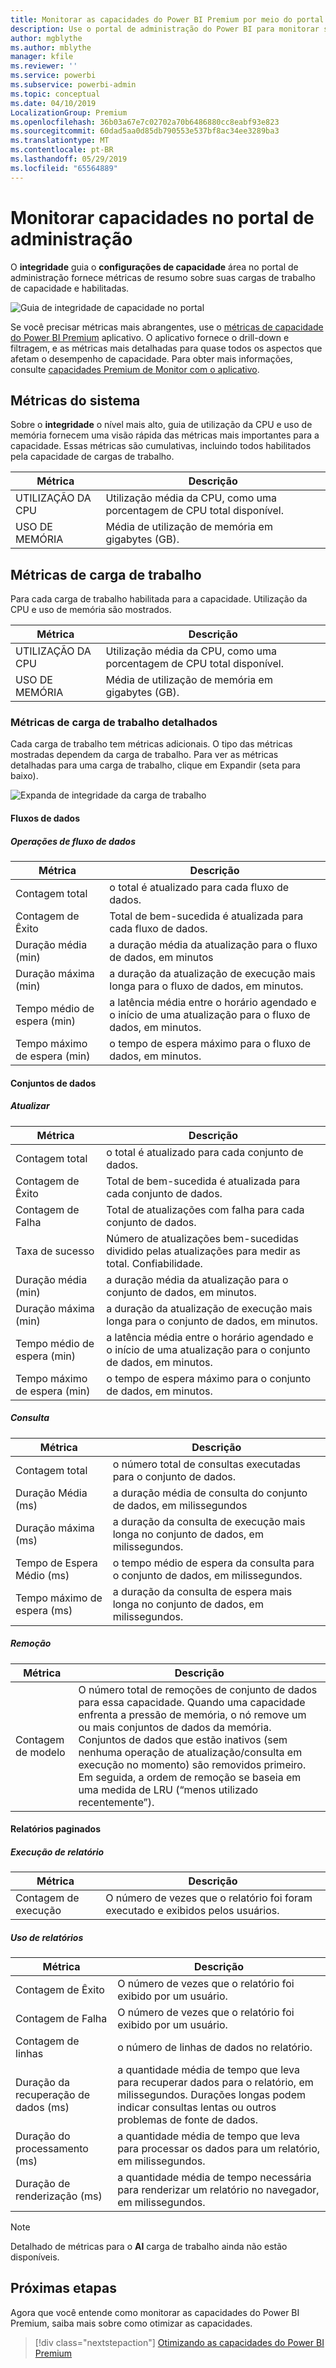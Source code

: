 ```yaml
---
title: Monitorar as capacidades do Power BI Premium por meio do portal de administração
description: Use o portal de administração do Power BI para monitorar suas capacidades Premium.
author: mgblythe
ms.author: mblythe
manager: kfile
ms.reviewer: ''
ms.service: powerbi
ms.subservice: powerbi-admin
ms.topic: conceptual
ms.date: 04/10/2019
LocalizationGroup: Premium
ms.openlocfilehash: 36b03a67e7c02702a70b6486880cc8eabf93e823
ms.sourcegitcommit: 60dad5aa0d85db790553e537bf8ac34ee3289ba3
ms.translationtype: MT
ms.contentlocale: pt-BR
ms.lasthandoff: 05/29/2019
ms.locfileid: "65564889"
---
```

# <a name="monitor-capacities-in-the-admin-portal"></a>Monitorar capacidades no portal de administração

O **integridade** guia o **configurações de capacidade** área no portal de administração fornece métricas de resumo sobre suas cargas de trabalho de capacidade e habilitadas.  

![Guia de integridade de capacidade no portal](media/service-admin-premium-monitor-portal/admin-portal-health.png)

Se você precisar métricas mais abrangentes, use o [métricas de capacidade do Power BI Premium](service-admin-premium-monitor-capacity.md) aplicativo. O aplicativo fornece o drill-down e filtragem, e as métricas mais detalhadas para quase todos os aspectos que afetam o desempenho de capacidade. Para obter mais informações, consulte [capacidades Premium de Monitor com o aplicativo](service-admin-premium-monitor-capacity.md).

## <a name="system-metrics"></a>Métricas do sistema

Sobre o **integridade** o nível mais alto, guia de utilização da CPU e uso de memória fornecem uma visão rápida das métricas mais importantes para a capacidade. Essas métricas são cumulativas, incluindo todos habilitados pela capacidade de cargas de trabalho.

| **Métrica** | **Descrição** |
| --- | --- |
| UTILIZAÇÃO DA CPU | Utilização média da CPU, como uma porcentagem de CPU total disponível. |
| USO DE MEMÓRIA | Média de utilização de memória em gigabytes (GB).|

## <a name="workload-metrics"></a>Métricas de carga de trabalho

Para cada carga de trabalho habilitada para a capacidade. Utilização da CPU e uso de memória são mostrados.

| **Métrica** | **Descrição** |
| --- | --- |
| UTILIZAÇÃO DA CPU | Utilização média da CPU, como uma porcentagem de CPU total disponível. |
| USO DE MEMÓRIA | Média de utilização de memória em gigabytes (GB).|

### <a name="detailed-workload-metrics"></a>Métricas de carga de trabalho detalhados

Cada carga de trabalho tem métricas adicionais. O tipo das métricas mostradas dependem da carga de trabalho. Para ver as métricas detalhadas para uma carga de trabalho, clique em Expandir (seta para baixo).

![Expanda de integridade da carga de trabalho](media/service-admin-premium-monitor-portal/admin-portal-health-expand.png)

#### <a name="dataflows"></a>Fluxos de dados

##### <a name="dataflow-operations"></a>Operações de fluxo de dados

| **Métrica** | **Descrição** |
| --- | --- |
| Contagem total | o total é atualizado para cada fluxo de dados. |
| Contagem de Êxito | Total de bem-sucedida é atualizada para cada fluxo de dados.|
| Duração média (min) | a duração média da atualização para o fluxo de dados, em minutos |
| Duração máxima (min) | a duração da atualização de execução mais longa para o fluxo de dados, em minutos. |
| Tempo médio de espera (min) | a latência média entre o horário agendado e o início de uma atualização para o fluxo de dados, em minutos. |
| Tempo máximo de espera (min) | o tempo de espera máximo para o fluxo de dados, em minutos.  |

#### <a name="datasets"></a>Conjuntos de dados

##### <a name="refresh"></a>Atualizar

| **Métrica** | **Descrição** |
| --- | --- |
| Contagem total | o total é atualizado para cada conjunto de dados. |
| Contagem de Êxito | Total de bem-sucedida é atualizada para cada conjunto de dados. |
| Contagem de Falha | Total de atualizações com falha para cada conjunto de dados. |
| Taxa de sucesso  | Número de atualizações bem-sucedidas dividido pelas atualizações para medir as total. Confiabilidade. |
| Duração média (min) | a duração média da atualização para o conjunto de dados, em minutos.  |
| Duração máxima (min) | a duração da atualização de execução mais longa para o conjunto de dados, em minutos. |
| Tempo médio de espera (min) | a latência média entre o horário agendado e o início de uma atualização para o conjunto de dados, em minutos. |
| Tempo máximo de espera (min) | o tempo de espera máximo para o conjunto de dados, em minutos. |

##### <a name="query"></a>Consulta

| **Métrica** | **Descrição** |
| --- | --- |
| Contagem total | o número total de consultas executadas para o conjunto de dados. |
| Duração Média (ms) |a duração média de consulta do conjunto de dados, em milissegundos|
| Duração máxima (ms) |a duração da consulta de execução mais longa no conjunto de dados, em milissegundos. |
| Tempo de Espera Médio (ms) |o tempo médio de espera da consulta para o conjunto de dados, em milissegundos. |
| Tempo máximo de espera (ms) |a duração da consulta de espera mais longa no conjunto de dados, em milissegundos. |

##### <a name="eviction"></a>Remoção

| **Métrica** | **Descrição** |
| --- | --- |
| Contagem de modelo | O número total de remoções de conjunto de dados para essa capacidade. Quando uma capacidade enfrenta a pressão de memória, o nó remove um ou mais conjuntos de dados da memória. Conjuntos de dados que estão inativos (sem nenhuma operação de atualização/consulta em execução no momento) são removidos primeiro. Em seguida, a ordem de remoção se baseia em uma medida de LRU (“menos utilizado recentemente”). |

#### <a name="paginated-reports"></a>Relatórios paginados

##### <a name="report-execution"></a>Execução de relatório

| **Métrica** | **Descrição** |
| --- | --- |
| Contagem de execução  | O número de vezes que o relatório foi foram executado e exibidos pelos usuários.|

##### <a name="report-usage"></a>Uso de relatórios

| **Métrica** | **Descrição** |
| --- | --- |
| Contagem de Êxito | O número de vezes que o relatório foi exibido por um usuário. |
| Contagem de Falha |O número de vezes que o relatório foi exibido por um usuário.|
| Contagem de linhas |o número de linhas de dados no relatório. |
| Duração da recuperação de dados (ms) |a quantidade média de tempo que leva para recuperar dados para o relatório, em milissegundos. Durações longas podem indicar consultas lentas ou outros problemas de fonte de dados.  |
| Duração do processamento (ms) |a quantidade média de tempo que leva para processar os dados para um relatório, em milissegundos. |
| Duração de renderização (ms) |a quantidade média de tempo necessária para renderizar um relatório no navegador, em milissegundos. |

> [!NOTE]
> Detalhado de métricas para o **AI** carga de trabalho ainda não estão disponíveis.

## <a name="next-steps"></a>Próximas etapas

Agora que você entende como monitorar as capacidades do Power BI Premium, saiba mais sobre como otimizar as capacidades.

> [!div class="nextstepaction"]
> [Otimizando as capacidades do Power BI Premium](service-premium-capacity-optimize.md)

